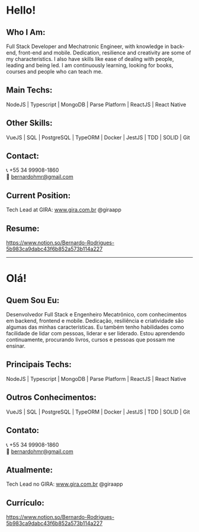 # Hello!

## Who I Am:
Full Stack Developer and Mechatronic Engineer, with knowledge in back-end, front-end and mobile. Dedication, resilience and creativity are some of my characteristics. I also have skills like ease of dealing with people, leading and being led. I am continuously learning, looking for books, courses and people who can teach me.

## Main Techs:
NodeJS | Typescript | MongoDB | Parse Platform | ReactJS | React Native

## Other Skills:
VueJS | SQL | PostgreSQL | TypeORM | Docker | JestJS | TDD | SOLID | Git

## Contact:
:telephone_receiver: +55 34 99908-1860
<br/>
:email: bernardohmr@gmail.com

## Current Position:
Tech Lead at GIRA: www.gira.com.br @giraapp

## Resume:
https://www.notion.so/Bernardo-Rodrigues-5b983ca9dabc43f6b852a573b114a227

<hr/>

# Olá!

## Quem Sou Eu:
Desenvolvedor Full Stack e Engenheiro Mecatrônico, com conhecimentos em backend, frontend e mobile. Dedicação, resiliência e criatividade são algumas das minhas características. Eu também tenho habilidades como facilidade de lidar com pessoas, liderar e ser liderado. Estou aprendendo continuamente, procurando livros, cursos e pessoas que possam me ensinar.

## Principais Techs:
NodeJS | Typescript | MongoDB | Parse Platform | ReactJS | React Native

## Outros Conhecimentos:
VueJS | SQL | PostgreSQL | TypeORM | Docker | JestJS | TDD | SOLID | Git

## Contato:
:telephone_receiver: +55 34 99908-1860
<br/>
:email: bernardohmr@gmail.com

## Atualmente:
Tech Lead no GIRA: www.gira.com.br @giraapp

## Currículo:
https://www.notion.so/Bernardo-Rodrigues-5b983ca9dabc43f6b852a573b114a227 
